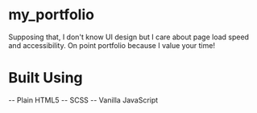 # my_portfolio

Supposing that, I don't know UI design but I care about page load speed and accessibility. On point portfolio because I value your time!

# Built Using

-- Plain HTML5
-- SCSS
-- Vanilla JavaScript
